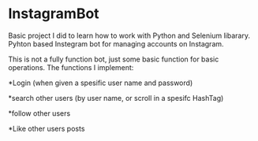 # InstagramBot
Basic project I did to learn how to work with Python and Selenium libarary.
Pyhton based Instegram bot for managing accounts on Instagram.


This is not a fully function bot, just some basic function for basic operations.
The functions I implement:

*Login (when given a spesific user name and password)

*search other users (by user name, or scroll in a spesifc HashTag)

*follow other users

*Like other users posts




